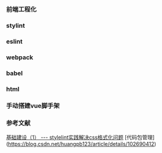### 前端工程化
### stylint
### eslint
### webpack
### babel
### html
### 手动搭建vue脚手架

### 参考文献
[基础建设（1） --- stylelint实践解决css格式化问题](https://zhuanlan.zhihu.com/p/199274337)
[代码包管理] (https://blog.csdn.net/huangpb123/article/details/102690412)


